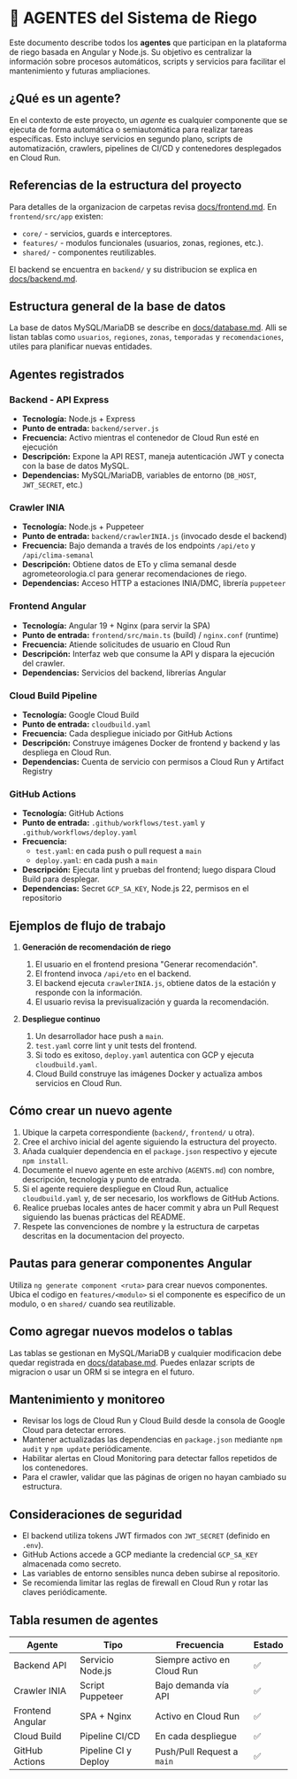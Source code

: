 # 📑 AGENTES del Sistema de Riego

Este documento describe todos los **agentes** que participan en la plataforma de riego basada en Angular y Node.js. Su objetivo es centralizar la información sobre procesos automáticos, scripts y servicios para facilitar el mantenimiento y futuras ampliaciones.

## ¿Qué es un agente?

En el contexto de este proyecto, un *agente* es cualquier componente que se ejecuta de forma automática o semiautomática para realizar tareas específicas. Esto incluye servicios en segundo plano, scripts de automatización, crawlers, pipelines de CI/CD y contenedores desplegados en Cloud Run.

## Referencias de la estructura del proyecto

Para detalles de la organizacion de carpetas revisa [docs/frontend.md](docs/frontend.md). En `frontend/src/app` existen:

- `core/` - servicios, guards e interceptores.
- `features/` - modulos funcionales (usuarios, zonas, regiones, etc.).
- `shared/` - componentes reutilizables.

El backend se encuentra en `backend/` y su distribucion se explica en [docs/backend.md](docs/backend.md).

## Estructura general de la base de datos

La base de datos MySQL/MariaDB se describe en [docs/database.md](docs/database.md). Alli se listan tablas como `usuarios`, `regiones`, `zonas`, `temporadas` y `recomendaciones`, utiles para planificar nuevas entidades.

## Agentes registrados

### Backend - API Express
- **Tecnología:** Node.js + Express
- **Punto de entrada:** `backend/server.js`
- **Frecuencia:** Activo mientras el contenedor de Cloud Run esté en ejecución
- **Descripción:** Expone la API REST, maneja autenticación JWT y conecta con la base de datos MySQL.
- **Dependencias:** MySQL/MariaDB, variables de entorno (`DB_HOST`, `JWT_SECRET`, etc.)

### Crawler INIA
- **Tecnología:** Node.js + Puppeteer
- **Punto de entrada:** `backend/crawlerINIA.js` (invocado desde el backend)
- **Frecuencia:** Bajo demanda a través de los endpoints `/api/eto` y `/api/clima-semanal`
- **Descripción:** Obtiene datos de ETo y clima semanal desde agrometeorologia.cl para generar recomendaciones de riego.
- **Dependencias:** Acceso HTTP a estaciones INIA/DMC, librería `puppeteer`

### Frontend Angular
- **Tecnología:** Angular 19 + Nginx (para servir la SPA)
- **Punto de entrada:** `frontend/src/main.ts` (build) / `nginx.conf` (runtime)
- **Frecuencia:** Atiende solicitudes de usuario en Cloud Run
- **Descripción:** Interfaz web que consume la API y dispara la ejecución del crawler.
- **Dependencias:** Servicios del backend, librerías Angular

### Cloud Build Pipeline
- **Tecnología:** Google Cloud Build
- **Punto de entrada:** `cloudbuild.yaml`
- **Frecuencia:** Cada despliegue iniciado por GitHub Actions
- **Descripción:** Construye imágenes Docker de frontend y backend y las despliega en Cloud Run.
- **Dependencias:** Cuenta de servicio con permisos a Cloud Run y Artifact Registry

### GitHub Actions
- **Tecnología:** GitHub Actions
- **Punto de entrada:** `.github/workflows/test.yaml` y `.github/workflows/deploy.yaml`
- **Frecuencia:**
  - `test.yaml`: en cada push o pull request a `main`
  - `deploy.yaml`: en cada push a `main`
- **Descripción:** Ejecuta lint y pruebas del frontend; luego dispara Cloud Build para desplegar.
- **Dependencias:** Secret `GCP_SA_KEY`, Node.js 22, permisos en el repositorio

## Ejemplos de flujo de trabajo

1. **Generación de recomendación de riego**
   1. El usuario en el frontend presiona "Generar recomendación".
   2. El frontend invoca `/api/eto` en el backend.
   3. El backend ejecuta `crawlerINIA.js`, obtiene datos de la estación y responde con la información.
   4. El usuario revisa la previsualización y guarda la recomendación.

2. **Despliegue continuo**
   1. Un desarrollador hace push a `main`.
   2. `test.yaml` corre lint y unit tests del frontend.
   3. Si todo es exitoso, `deploy.yaml` autentica con GCP y ejecuta `cloudbuild.yaml`.
   4. Cloud Build construye las imágenes Docker y actualiza ambos servicios en Cloud Run.

## Cómo crear un nuevo agente

1. Ubique la carpeta correspondiente (`backend/`, `frontend/` u otra).
2. Cree el archivo inicial del agente siguiendo la estructura del proyecto.
3. Añada cualquier dependencia en el `package.json` respectivo y ejecute `npm install`.
4. Documente el nuevo agente en este archivo (`AGENTS.md`) con nombre, descripción, tecnología y punto de entrada.
5. Si el agente requiere despliegue en Cloud Run, actualice `cloudbuild.yaml` y, de ser necesario, los workflows de GitHub Actions.
6. Realice pruebas locales antes de hacer commit y abra un Pull Request siguiendo las buenas prácticas del README.
7. Respete las convenciones de nombre y la estructura de carpetas descritas en la documentacion del proyecto.

## Pautas para generar componentes Angular

Utiliza `ng generate component <ruta>` para crear nuevos componentes. Ubica el codigo en `features/<modulo>` si el componente es especifico de un modulo, o en `shared/` cuando sea reutilizable.

## Como agregar nuevos modelos o tablas

Las tablas se gestionan en MySQL/MariaDB y cualquier modificacion debe quedar registrada en [docs/database.md](docs/database.md). Puedes enlazar scripts de migracion o usar un ORM si se integra en el futuro.

## Mantenimiento y monitoreo

- Revisar los logs de Cloud Run y Cloud Build desde la consola de Google Cloud para detectar errores.
- Mantener actualizadas las dependencias en `package.json` mediante `npm audit` y `npm update` periódicamente.
- Habilitar alertas en Cloud Monitoring para detectar fallos repetidos de los contenedores.
- Para el crawler, validar que las páginas de origen no hayan cambiado su estructura.

## Consideraciones de seguridad

- El backend utiliza tokens JWT firmados con `JWT_SECRET` (definido en `.env`).
- GitHub Actions accede a GCP mediante la credencial `GCP_SA_KEY` almacenada como secreto.
- Las variables de entorno sensibles nunca deben subirse al repositorio.
- Se recomienda limitar las reglas de firewall en Cloud Run y rotar las claves periódicamente.

## Tabla resumen de agentes

| Agente            | Tipo                 | Frecuencia                 | Estado |
|-------------------|----------------------|----------------------------|--------|
| Backend API       | Servicio Node.js     | Siempre activo en Cloud Run| ✅ |
| Crawler INIA      | Script Puppeteer     | Bajo demanda vía API       | ✅ |
| Frontend Angular  | SPA + Nginx         | Activo en Cloud Run        | ✅ |
| Cloud Build       | Pipeline CI/CD       | En cada despliegue         | ✅ |
| GitHub Actions    | Pipeline CI y Deploy | Push/Pull Request a `main` | ✅ |

